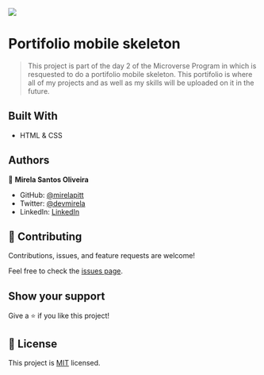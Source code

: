 ![](https://img.shields.io/badge/Microverse-blueviolet)

# Portifolio mobile skeleton

> This project is part of the day 2 of the Microverse Program in which is resquested to do a portifolio mobile skeleton. This portifolio is where all of my projects and as well as my skills will be uploaded on it in the future.

## Built With

- HTML & CSS

## Authors

👤 **Mirela Santos Oliveira**

- GitHub: [@mirelapitt](https://github.com/mirelapitt)
- Twitter: [@devmirela](https://twitter.com/devmirela)
- LinkedIn: [LinkedIn](https://www.linkedin.com/in/mirela-oliveira-261893160/)


## 🤝 Contributing

Contributions, issues, and feature requests are welcome!

Feel free to check the [issues page](../../issues/).

## Show your support

Give a ⭐️ if you like this project!

## 📝 License

This project is [MIT](./MIT.md) licensed.

